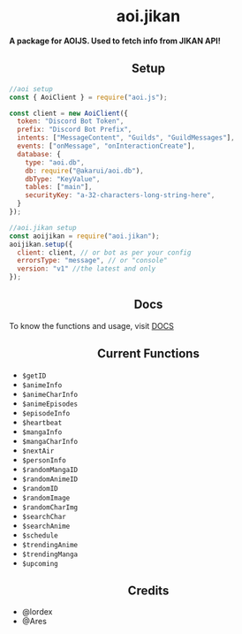 <h1 align="center">
  aoi.jikan
</h1>
<b>A package for AOIJS. Used to fetch info from JIKAN API!</b>

<h2 align="center">
  Setup
</h2>

```js
//aoi setup
const { AoiClient } = require("aoi.js");

const client = new AoiClient({
  token: "Discord Bot Token",
  prefix: "Discord Bot Prefix",
  intents: ["MessageContent", "Guilds", "GuildMessages"],
  events: ["onMessage", "onInteractionCreate"],
  database: {
    type: "aoi.db",
    db: require("@akarui/aoi.db"),
    dbType: "KeyValue",
    tables: ["main"],
    securityKey: "a-32-characters-long-string-here",
  }
});

//aoi.jikan setup
const aoijikan = require("aoi.jikan");
aoijikan.setup({
  client: client, // or bot as per your config
  errorsType: "message", // or "console"
  version: "v1" //the latest and only
});
```

<h2 align="center">
  Docs
</h2>

To know the functions and usage, visit [DOCS](https://nanotech-wiki.vercel.app/package/aoijikan/)

<h2 align="center">
  Current Functions
</h2>

- `$getID`
- `$animeInfo`
- `$animeCharInfo`
- `$animeEpisodes`
- `$episodeInfo`
- `$heartbeat`
- `$mangaInfo`
- `$mangaCharInfo`
- `$nextAir`
- `$personInfo`
- `$randomMangaID`
- `$randomAnimeID`
- `$randomID`
- `$randomImage`
- `$randomCharImg`
- `$searchChar`
- `$searchAnime`
- `$schedule`
- `$trendingAnime`
- `$trendingManga`
- `$upcoming`

<h2 align="center">
  Credits
</h2>

- @lordex
- @Ares